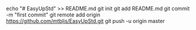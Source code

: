 echo "# EasyUpStd" >> README.md
git init
git add README.md
git commit -m "first commit"
git remote add origin https://github.com/mtbljs/EasyUpStd.git
git push -u origin master
